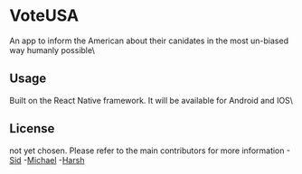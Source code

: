 # VoteUSA
An app to inform the American about their canidates in the most un-biased way humanly possible\
## Usage
Built on the React Native framework. It will be available for Android and IOS\
## License
not yet chosen. Please refer to the main contributors for more information 
-[Sid](https://github.com/Sybersid) 
-[Michael](https://github.com/Michaelgathara) 
-[Harsh](https://github.com/eichess)